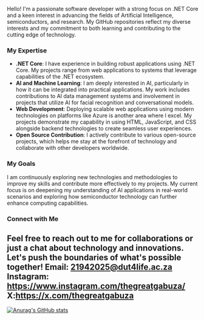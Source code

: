 
Hello! I'm a passionate software developer with a strong focus on .NET Core and a keen interest in advancing the fields of Artificial Intelligence, semiconductors, and research. My GitHub repositories reflect my diverse interests and my commitment to both learning and contributing to the cutting edge of technology.

### My Expertise

- **.NET Core**: I have experience in building robust applications using .NET Core. My projects range from web applications to systems that leverage capabilities of the .NET ecosystem.
- **AI and Machine Learning**: I am deeply interested in AI, particularly in how it can be integrated into practical applications. My work includes contributions to AI data management systems and involvement in projects that utilize AI for facial recognition and conversational models.
- **Web Development**: Deploying scalable web applications using modern technologies on platforms like Azure is another area where I excel. My projects demonstrate my capability in using HTML, JavaScript, and CSS alongside backend technologies to create seamless user experiences.
- **Open Source Contribution**: I actively contribute to various open-source projects, which helps me stay at the forefront of technology and collaborate with other developers worldwide.

### My Goals

I am continuously exploring new technologies and methodologies to improve my skills and contribute more effectively to my projects. My current focus is on deepening my understanding of AI applications in real-world scenarios and exploring how semiconductor technology can further enhance computing capabilities.

### Connect with Me

Feel free to reach out to me for collaborations or just a chat about technology and innovations. Let's push the boundaries of what's possible together!
Email: 21942025@dut4life.ac.za
Instagram: https://www.instagram.com/thegreatgabuza/
X:https://x.com/thegreatgabuza
---

[![Anurag's GitHub stats](https://github-readme-stats.vercel.app/api?username=thegreatgabuza)](https://github.com/thegreatgabuza/github-readme-stats)

